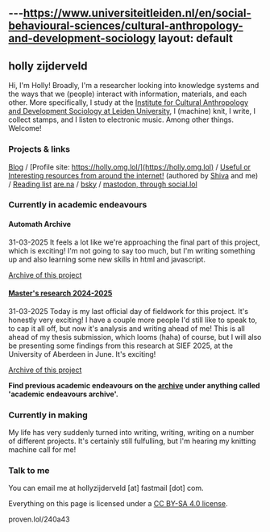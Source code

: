 ---https://www.universiteitleiden.nl/en/social-behavioural-sciences/cultural-anthropology-and-development-sociology
layout: default
---

## holly zijderveld

Hi, I'm Holly! Broadly, I'm a researcher looking into knowledge systems and the ways that we (people) interact with information, materials, and each other. More specifically, I study at the [Institute for Cultural Anthropology and Development Sociology at Leiden University](https://www.universiteitleiden.nl/en/social-behavioural-sciences/cultural-anthropology-and-development-sociology), I (machine) knit, I write, I collect stamps, and I listen to electronic music. Among other things. Welcome!

### Projects & links
[Blog](https://holly.weblog.lol/) / [Profile site: https://holly.omg.lol/](https://holly.omg.lol) / [Useful or Interesting resources from around the internet!](https://gl0bsec.github.io/fun_websites.html) (authored by [Shiva](https://gl0bsec.github.io/) and me) / [Reading list](https://hollyz1jderveld.github.io/reading-list/) [are.na](https://www.are.na/holly-zijderveld/channels) / [bsky](https://bsky.app/profile/hollyzijderveld.bsky.social/) / [mastodon, through social.lol](https://social.lol/@holly)

### Currently in academic endeavours

#### Automath Archive
31-03-2025 It feels a lot like we're approaching the final part of this project, which is exciting! I'm not going to say too much, but I'm writing something up and also learning some new skills in html and javascript.

[Archive of this project](https://hollyz1jderveld.github.io/blog/pages/before_automath)

#### [Master's research 2024-2025](https://hollyz1jderveld.github.io/knitting-research)
31-03-2025 Today is my last official day of fieldwork for this project. It's honestly very exciting! I have a couple more people I'd still like to speak to, to cap it all off, but now it's analysis and writing ahead of me! This is all ahead of my thesis submission, which looms (haha) of course, but I will also be presenting some findings from this research at SIEF 2025, at the University of Aberdeen in June. It's exciting! 

[Archive of this project](https://hollyz1jderveld.github.io/blog/pages/before_masters)

**Find previous academic endeavours on the [archive](https://hollyz1jderveld.github.io/blog/contents) under anything called 'academic endeavours archive'.**

### Currently in making
My life has very suddenly turned into writing, writing, writing on a number of different projects. It's certainly still fulfulling, but I'm hearing my knitting machine call for me!

### Talk to me
You can email me at hollyzijderveld [at] fastmail [dot] com.

Everything on this page is licensed under a [CC BY-SA 4.0 license](https://creativecommons.org/licenses/by-sa/4.0/). 

proven.lol/240a43
